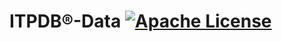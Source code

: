 # ITPDB®-Data [![Apache License](https://img.shields.io/badge/license-Apache-blue.svg)](https://github.com/ITPDB/ITPDB-Data/blob/master/LICENSE)
